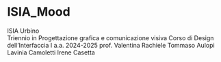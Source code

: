 # ISIA_Mood

ISIA Urbino<br>
Triennio in Progettazione grafica e comunicazione visiva
Corso di Design dell’Interfaccia I
a.a. 2024-2025
prof. Valentina Rachiele
Tommaso Aulopi Lavinia Camoletti Irene Casetta
